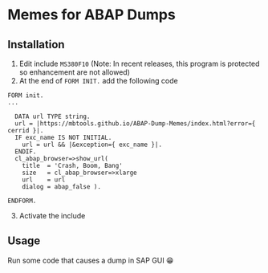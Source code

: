 # Memes for ABAP Dumps

## Installation

1. Edit include `MS380F10` (Note: In recent releases, this program is protected so enhancement are not allowed)
2. At the end of `FORM INIT.` add the following code

```abap
FORM init.
...

  DATA url TYPE string.
  url = |https://mbtools.github.io/ABAP-Dump-Memes/index.html?error={ cerrid }|.
  IF exc_name IS NOT INITIAL.
    url = url && |&exception={ exc_name }|.
  ENDIF.
  cl_abap_browser=>show_url(
    title  = 'Crash, Boom, Bang'
    size   = cl_abap_browser=>xlarge
    url    = url
    dialog = abap_false ).
  
ENDFORM.
```

3. Activate the include

## Usage

Run some code that causes a dump in SAP GUI 😁
